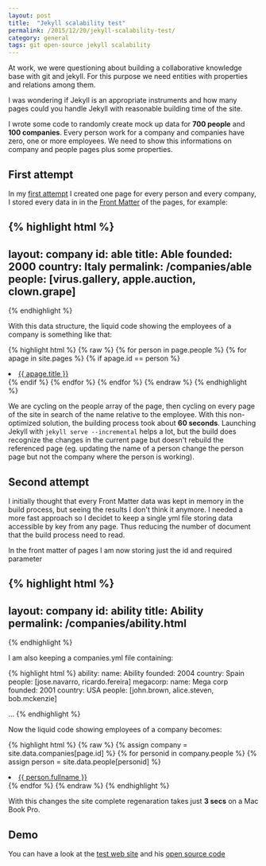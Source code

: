 ```yaml
---
layout: post
title:  "Jekyll scalability test"
permalink: /2015/12/20/jekyll-scalability-test/
category: general
tags: git open-source jekyll scalability
---
```


At work, we were questioning about building a collaborative knowledge base with git and jekyll. For this purpose we need entities with properties and relations among them.

I was wondering if Jekyll is an appropriate instruments and how many pages could you handle Jekyll with reasonable building time of the site.

I wrote some code to randomly create mock up data for **700 people** and **100 companies**. Every person work for a company and companies have zero, one or more employees. We need to show this informations on company and people pages plus some properties.

## First attempt
In my [first attempt](https://github.com/RCasatta/jekyll-scalability-test/tree/95d34ff328fc622400604728553b52dd9b2a8d75) I created one page for every person and every company, I stored every data in in the [Front Matter](http://jekyllrb.com/docs/frontmatter/) of the pages, for example:

{% highlight html %}
---
layout: company
id: able
title: Able
founded: 2000
country: Italy
permalink: /companies/able
people: [virus.gallery, apple.auction, clown.grape]
---
{% endhighlight %}

With this data structure, the liquid code showing the employees of a company is something like that:

{% highlight html %}
{% raw %}
{% for person in page.people %}
  {% for apage in site.pages %}
    {% if apage.id == person %}
     <li><a href="/people/{{ person }}">{{ apage.title }}</a></li>
    {% endif %}
  {% endfor %}
{% endfor %}
{% endraw %}
{% endhighlight %}

We are cycling on the people array of the page, then cycling on every page of the site in search of the name relative to the employee.
With this non-optimized solution, the building process took about **60 seconds**. Launching Jekyll with `jekyll serve --incremental` helps a lot, but the build does recognize the changes in the current page but doesn't rebuild the referenced page (eg. updating the name of a person change the person page but not the company where the person is working).

## Second attempt
I initially thought that every Front Matter data was kept in memory in the build process, but seeing the results I don't think it anymore. I needed a more fast approach so I decidet to keep a single yml file storing data accessible by key from any page. Thus reducing the number of document that the build process need to read.

In the front matter of pages I am now storing just the id and required parameter

{% highlight html %}
---
layout: company
id: ability
title: Ability
permalink: /companies/ability.html
---
{% endhighlight %}

I am also keeping a companies.yml file containing:

{% highlight html %}
ability:
  name: Ability
  founded: 2004
  country: Spain
  people: [jose.navarro, ricardo.fereira]
megacorp:
  name: Mega corp
  founded: 2001
  country: USA
  people: [john.brown, alice.steven, bob.mckenzie]

...
{% endhighlight %}

Now the liquid code showing employees of a company becomes:

{% highlight html %}
{% raw %}
{% assign company = site.data.companies[page.id] %}
{% for personid in company.people %}
  {% assign person = site.data.people[personid] %}
  <li><a href="{{ site.baseurl }}/people/{{ personid }}.html">{{ person.fullname }}</a></li>
{% endfor %}
{% endraw %}
{% endhighlight %}

With this changes the site complete regenaration takes just <strong>3 secs</strong> on a Mac Book Pro.

## Demo
You can have a look at the [test web site](http://riccardo.casatta.it/jekyll-scalability-test/) and his [open source code](https://github.com/RCasatta/jekyll-scalability-test)
